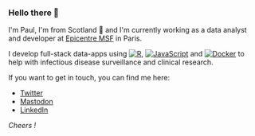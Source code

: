 ### Hello there 👋

I'm Paul, I'm from Scotland 🏴󠁧󠁢󠁳󠁣󠁴󠁿 and I'm currently working as a data analyst and developer at [Epicentre MSF](https://epicentre.msf.org/en) in Paris.

I develop full-stack data-apps using [![R](https://img.shields.io/badge/-programming-black?style=flat-square&logo=r)](), [![JavaScript](https://img.shields.io/badge/-JavaScript-black?style=flat-square&logo=javascript)]() and [![Docker](https://img.shields.io/badge/-Docker-black?style=flat-square&logo=docker)]() to help with infectious disease surveillance and clinical research.

If you want to get in touch, you can find me here:
- [Twitter](https://twitter.com/paulcampbell91)
- [Mastodon](https://fosstodon.org/@paulc91)
- [LinkedIn](https://www.linkedin.com/in/paulcampbell91/)

_Cheers !_
